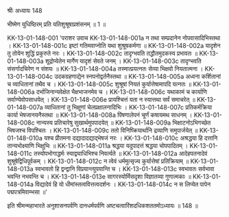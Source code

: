 श्रीः
अध्यायः 148

भीष्मेण युधिष्ठिरम् प्रति यतिशुश्रूषाप्रशंसनम् ॥ 1 ॥

KK-13-01-148-001	'पराशर उवाच 
KK-13-01-148-001a	न तथा सम्प्रदानेन नोपवासादिभिस्तथा ।
KK-13-01-148-001c	इष्टां गतिमवाप्नोति यथा शुश्रूषकर्मणा ॥
KK-13-01-148-002a	यादृशेन तु तोयेन शुद्धिं प्रकुरुते नरः ।
KK-13-01-148-002c	तादृग्भवति तद्धौतमुदकस्य प्रभावतः ॥
KK-13-01-148-003a	शूद्रोप्येतेन मार्गेण यादृशं सेवते जनम् ।
KK-13-01-148-003c	तादृग्भवति संसर्गादचिरेण न संशयः ॥
KK-13-01-148-004a	तस्मात्प्रयत्नतः सेव्या भिक्षवो नियतात्मना ।
KK-13-01-148-004c	उदकग्रहणाद्येन स्नपनोद्वर्तनैस्तथा ॥
KK-13-01-148-005a	अध्वना कर्शितानां च व्याधितानां तथैव च ।
KK-13-01-148-005c	शुश्रूषां नियतं कुर्यात्तेषामापदि यत्नतः ॥
KK-13-01-148-006a	दर्भाजिनान्यवेक्षेत भैक्षभाजनमेव च ।
KK-13-01-148-006c	यथाकामं च कार्याणि सर्वाण्येवोपसाधयेत् ।
KK-13-01-148-006e	प्रायश्चित्तं यता न स्यात्तथा सर्वं समाचरेत् ॥
KK-13-01-148-007a	व्याधितानां तु भिक्षूणां चेलप्रक्षालनादिभिः ।
KK-13-01-148-007c	प्रतिकर्मक्रिया कार्या भेषजानयनैस्तथा ॥
KK-13-01-148-008a	पिंषणालेपनं चूर्णं कषायमथ साधनम् ।
KK-13-01-148-008c	नान्यस्य प्रतिचारेषु सुखार्थमुपपादयेत् ॥
KK-13-01-148-009a	भिक्षाटनोऽभिगच्छेत भिषजश्च विपश्चितः ।
KK-13-01-148-009c	ततो विनिष्क्रियार्थानि द्रव्याणि समुपार्जयेत् ॥
KK-13-01-148-010a	यश्च प्रीतमना दद्यादादद्याद्भेषजं नरः ।
KK-13-01-148-010c	अश्रद्धया हि दत्तानि तान्यभोक्ष्याणि भिक्षुभिः ॥
KK-13-01-148-011a	श्रद्धया यदुपादत्तं श्रद्धया चोपपादितम् ।
KK-13-01-148-011c	तस्योपभोगाद्धर्मः स्याद्व्याधिभिश्च निवर्त्यते ॥
KK-13-01-148-012a	आदेहपतनादेवं शुश्रूषेद्विधिपूर्वकम् ।
KK-13-01-148-012c	न त्वेवं धर्ममुत्सृज्य कुर्यात्तेषां प्रतिक्रियाम् ॥
KK-13-01-148-013a	स्वभावतो हि द्वन्द्वानि विप्रयान्त्युपयान्ति च ।
KK-13-01-148-013c	स्वभावतः सर्वभावा भवन्ति नभवन्ति च ।
KK-13-01-148-013e	सागरस्योर्मिसदृशा विज्ञातव्या गुणात्मकाः ॥
KK-13-01-148-014a	विद्यादेवं हि यो धीमांस्तत्ववित्तत्वदर्शनः ।
KK-13-01-148-014c	न स लिप्येत पापेन पद्मपत्रमिवाम्भसा ॥' 

इति श्रीमन्महाभारते अनुशासनपर्वणि दानधर्मपर्वणि अष्टचत्वारिंशदधिकशततमोऽध्यायः ॥ 148 ॥
